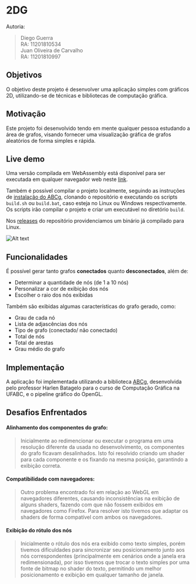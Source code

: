 # 2DG

Autoria:
> Diego Guerra<br> 
> RA: 11201810534<br>
> Juan Oliveira de Carvalho<br> 
> RA: 11201810997<br>

## Objetivos

O objetivo deste projeto é desenvolver uma aplicação simples com gráficos 2D, utilizando-se de técnicas e bibliotecas de computação gráfica.

## Motivação

Este projeto foi desenvolvido tendo em mente qualquer pessoa estudando a área de grafos, visando fornecer uma visualização gráfica de grafos aleatórios de forma simples e rápida.

## Live demo

Uma versão compilada em WebAssembly está disponível para ser executada em qualquer navegador web neste [link](https://juanocv.github.io/2DG/graph/).

Também é possível compilar o projeto localmente, seguindo as instruções de [instalação do ABCg](https://hbatagelo.github.io/cg/config.html), clonando o repositório e executando os scripts
```build.sh``` ou ```build.bat```, caso esteja no Linux ou Windows respectivamente. Os scripts irão compilar o projeto e criar um executável no diretório ```build```.

Nos [releases](https://github.com/juanocv/2DG/releases/tag/v1.0.0) do repositório providenciamos um binário já compilado para Linux.

![Alt text](images/print.png)

## Funcionalidades

É possível gerar tanto grafos **conectados** quanto **desconectados**, além de:
-  Determinar a quantidade de nós (de 1 a 10 nós)
-  Personalizar a cor de exibição dos nós
-  Escolher o raio dos nós exibidas

Também são exibidas algumas características do grafo gerado, como:
-  Grau de cada nó
-  Lista de adjascências dos nós
-  Tipo de grafo (conectado/ não conectado)
-  Total de nós
-  Total de arestas
-  Grau médio do grafo

## Implementação
A aplicação foi implementada utilizando a biblioteca [ABCg](https://github.com/hbatagelo/abcg), desenvolvida pelo professor Harlen Batagelo para o curso de Computação Gráfica na UFABC, e o pipeline gráfico do OpenGL.

## Desafios Enfrentados

#### Alinhamento dos componentes do grafo:
>   Inicialmente ao redimencionar ou executar o programa em uma resolução diferente da usada no desenvolvimento, os componentes do grafo ficavam desalinhados. Isto foi resolvido criando um shader para cada componente e os fixando na mesma posição, garantindo a exibição correta.

#### Compatibilidade com navegadores:
> Outro problema encontrado foi em relação ao WebGL em navegadores diferentes, causando inconsistências na exibição de alguns shaders, fazendo com que não fossem exibidos em navegadores como Firefox. Para resolver isto tivemos que adaptar os shaders de forma compatível com ambos os navegadores.

#### Exibição do rótulo dos nós
> Inicialmente o rótulo dos nós era exibido como texto simples, porém tivemos dificuldades para sincronizar seu posicionamento junto aos nós correspondentes (principalmente em cenários onde a janela era redimensionada), por isso tivemos que trocar o texto simples por uma fonte de bitmap no shader do texto, permitindo um melhor posicionamento e exibição em qualquer tamanho de janela.